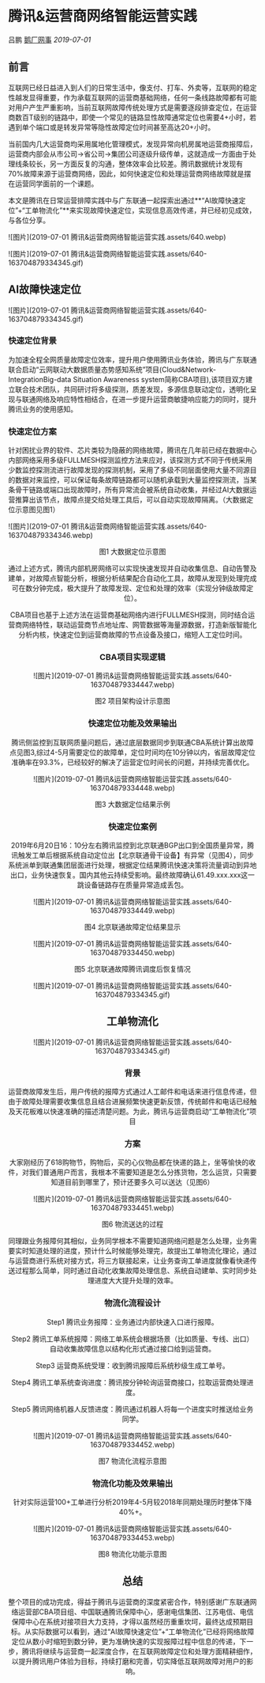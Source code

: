 # 腾讯&运营商网络智能运营实践

吕鹏 [鹅厂网事](javascript:void(0);) *2019-07-01*



## 前言

互联网已经日益进入到人们的日常生活中，像支付、打车、外卖等，互联网的稳定性越发显得重要，作为承载互联网的运营商基础网络，任何一条线路故障都有可能对用户产生严重影响，当前互联网故障传统处理方式是需要逐段排查定位，在运营商数百T级别的链路中，即使一个常见的链路显性故障通常定位也需要4+小时，若遇到单个端口或是转发异常等隐性故障定位时间甚至高达20+小时。

当前国内几大运营商均采用属地化管理模式，发现异常向机房属地运营商报障后，运营商内部会从市公司->省公司->集团公司逐级升级传单，这就造成一方面由于处理线条较长，另一方面反复的沟通，整体效率会比较差。腾讯数据统计发现有70%故障来源于运营商网络，因此，如何快速定位和处理运营商网络故障就是摆在运营同学面前的一个课题。

本文是腾讯在日常运营排障实践中与广东联通一起探索出通过**“AI故障快速定位”+“工单物流化”**来实现故障快速定位，实现信息高效传递，并已经初见成效，与各位分享。

![图片](2019-07-01 腾讯&运营商网络智能运营实践.assets/640.webp)



![图片](2019-07-01 腾讯&运营商网络智能运营实践.assets/640-163704879334345.gif)

## AI故障快速定位

![图片](2019-07-01 腾讯&运营商网络智能运营实践.assets/640-163704879334345.gif)

### 快速定位背景

为加速全程全网质量故障定位效率，提升用户使用腾讯业务体验，腾讯与广东联通联合启动“云网联动大数据质量态势感知系统”项目(Cloud&Network-IntegrationBig-data Situation Awareness system简称CBA项目),该项目双方建立联合技术团队，共同研讨将多级探测，质差发现，多源信息联动定位，透明化呈现与联通网络及响应特性相结合，在进一步提升运营商敏捷响应能力的同时，提升腾讯业务的使用感知。

 

### 快速定位方案

针对困扰业界的软件、芯片类较为隐蔽的网络故障，腾讯在几年前已经在数据中心内部网络采用多级FULLMESH探测监控方法来应对，该探测方式不同于传统采用少数监控探测流进行故障发现的探测机制，采用了多级不同层面使用大量不同源目的数据对来监控，可以保证每条故障链路都可以随机承载到大量监控探测流，当某条骨干链路或端口出现故障时，所有异常流会被系统自动收集，并经过AI大数据运营推算出该节点，故障点提交给处理工具后，可以自动实现故障隔离。（大数据定位示意图见图1）

![图片](2019-07-01 腾讯&运营商网络智能运营实践.assets/640-163704879334346.webp)

<center>图1 大数据定位示意图<center>

通过上述方式，腾讯内部机房网络可以实现快速发现并自动收集信息、自动告警及建单，对故障点智能分析，根据分析结果配合自动化工具，故障从发现到处理完成可在数分钟完成，极大提升了故障发现、定位和处理的效率（实现分钟级故障定位）。

CBA项目也基于上述方法在运营商基础网络内进行FULLMESH探测，同时结合运营商网络特性，联动运营商节点地址库、网管数据等海量源数据，打造新版智能化分析内核，快速定位到运营商故障的节点设备及接口，缩短人工定位时间。

 

### CBA项目实现逻辑

![图片](2019-07-01 腾讯&运营商网络智能运营实践.assets/640-163704879334447.webp)

<center>图2 项目架构设计示意图<center>



### 快速定位功能及效果输出

腾讯侧监控到互联网质量问题后，通过底层数据同步到联通CBA系统计算出故障点见图3,综过4-5月需要定位的故障单，定位时间均在10分钟以内，省层故障定位准确率在93.3%，已经较好的解决了运营定位时间长的问题，并持续完善优化。

![图片](2019-07-01 腾讯&运营商网络智能运营实践.assets/640-163704879334448.webp)

<center>图3 大数据定位结果示例<center>

### 快速定位案例

2019年6月20日16：10分左右腾讯监控到北京联通BGP出口到全国质量异常，腾讯触发工单后根据系统自动定位出【北京联通骨干设备】有异常（见图4），同步系统派单到联通集团层面进行处理，根据定位结果腾讯快速决策将流量调动到异地出口，业务快速恢复。国内其他云持续受影响。最终故障确认61.49.xxx.xxx这一跳设备链路存在质量异常造成丢包。

![图片](2019-07-01 腾讯&运营商网络智能运营实践.assets/640-163704879334449.webp)

<center>图4 北京联通故障定位结果显示<center>

![图片](2019-07-01 腾讯&运营商网络智能运营实践.assets/640-163704879334450.webp)

<center>图5 北京联通故障腾讯调度后恢复情况<center>

![图片](2019-07-01 腾讯&运营商网络智能运营实践.assets/640-163704879334345.gif)

## 工单物流化

![图片](2019-07-01 腾讯&运营商网络智能运营实践.assets/640-163704879334345.gif)

### 背景

运营商故障发生后，用户传统的报障方式通过人工邮件和电话来进行信息传递，但由于故障处理需要收集信息且结合进展频繁快速更新反馈，传统邮件和电话已经触及天花板难以快速准确的描述清楚问题。为此，腾讯与运营商启动“工单物流化”项目

 

### 方案

大家刚经历了618购物节，购物后，买的心仪物品都在快递的路上，坐等愉快的收件，对我们普通用户而言，我根本不需要知道是怎么分拣货物，怎么运货，只需要知道目前到哪里了，预计还要多久可以送达（见图6）

![图片](2019-07-01 腾讯&运营商网络智能运营实践.assets/640-163704879334451.webp)

<center>图6 物流送达的过程<center>

同理跟业务报障何其相似，业务同学根本不需要知道网络问题是怎么处理，业务需要实时知道处理的进度，预计什么时候能够处理完，故提出工单物流化理论，通过与运营商进行系统对接方式，将三方联接起来，让业务查询工单进度就像看快递传送过程那么简单，同时通过自动化收集故障处理信息、系统自动建单、实时同步处理进度大大提升处理的效率。

###  物流化流程设计

Step1 腾讯业务报障：业务通过内部快速入口进行报障。

Step2 腾讯工单系统报障：网络工单系统会根据场景（比如质量、专线、出口）自动收集故障信息以结构化形式通过接口给到运营商。

Step3 运营商系统受理：收到腾讯报障后系统秒级生成工单号。

Step4 腾讯工单系统查询进度：腾讯按分钟轮询运营商接口，拉取运营商处理进度。

Step5 腾讯网络机器人反馈进度：腾讯通过机器人将每一个进度实时推送给业务同学。

![图片](2019-07-01 腾讯&运营商网络智能运营实践.assets/640-163704879334452.webp)

<center>图7 物流化流程示意图<center>



### 物流化功能及效果输出

针对实际运营100+工单进行分析2019年4-5月较2018年同期处理历时整体下降40%+。

![图片](2019-07-01 腾讯&运营商网络智能运营实践.assets/640-163704879334453.webp)

<center>图8 物流化功能示意图<center>



## 总结

整个项目的成功完成，得益于腾讯与运营商的深度紧密合作，特别感谢广东联通网络运营部CBA项目组、中国联通腾讯保障中心，感谢电信集团、江苏电信、电信保障中心在系统对接项目大力支持，才得以虽然经历重重坎坷，最终达成预期目标。从实际数据可以看到，通过“AI故障快速定位”+“工单物流化”已经将网络故障定位从数小时缩短到数分钟，更为准确快速的实现报障过程中信息的传递，下一步，腾讯将继续与运营商一起深度合作，在互联网故障定位和处理方面精耕细作，以提升腾讯用户体验为目标，持续打磨和完善，切实降低互联网故障对用户的影响。